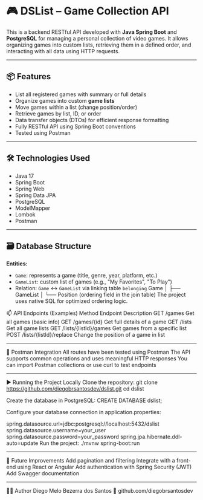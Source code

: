 # 🎮 DSList – Game Collection API

This is a backend RESTful API developed with **Java Spring Boot** and **PostgreSQL** for managing a personal collection of video games. It allows organizing games into custom lists, retrieving them in a defined order, and interacting with all data using HTTP requests.

---

## 📦 Features

- List all registered games with summary or full details
- Organize games into custom **game lists**
- Move games within a list (change position/order)
- Retrieve games by list, ID, or order
- Data transfer objects (DTOs) for efficient response formatting
- Fully RESTful API using Spring Boot conventions
- Tested using Postman

---

## 🛠️ Technologies Used

- Java 17
- Spring Boot
- Spring Web
- Spring Data JPA
- PostgreSQL
- ModelMapper
- Lombok
- Postman

---

## 🗃️ Database Structure

**Entities:**

- `Game`: represents a game (title, genre, year, platform, etc.)
- `GameList`: custom list of games (e.g., "My Favorites", "To Play")
- Relation: `Game` ↔ `GameList` via linking table `belonging`
Game
│
├── GameList
│   └── Position (ordering field in the join table)
The project uses native SQL for optimized ordering logic.

📫 API Endpoints (Examples)
Method	Endpoint	Description
GET	/games	Get all games (basic info)
GET	/games/{id}	Get full details of a game
GET	/lists	Get all game lists
GET	/lists/{listId}/games	Get games from a specific list
POST	/lists/{listId}/replace	Change the position of a game in list

________________________________________

🧪 Postman Integration
All routes have been tested using Postman
The API supports common operations and uses meaningful HTTP responses
You can import Postman collections or use curl to test endpoints
________________________________________

▶️ Running the Project Locally
Clone the repository:
git clone https://github.com/diegobrsantosdev/dslist.git
cd dslist

Create the database in PostgreSQL:
CREATE DATABASE dslist;

Configure your database connection in application.properties:

spring.datasource.url=jdbc:postgresql://localhost:5432/dslist
spring.datasource.username=your_user
spring.datasource.password=your_password
spring.jpa.hibernate.ddl-auto=update
Run the project:
./mvnw spring-boot:run

________________________________________

🚀 Future Improvements
Add pagination and filtering
Integrate with a front-end using React or Angular
Add authentication with Spring Security (JWT)
Add Swagger documentation
________________________________________

👨‍💻 Author
Diego Melo Bezerra dos Santos
🔗 github.com/diegobrsantosdev
